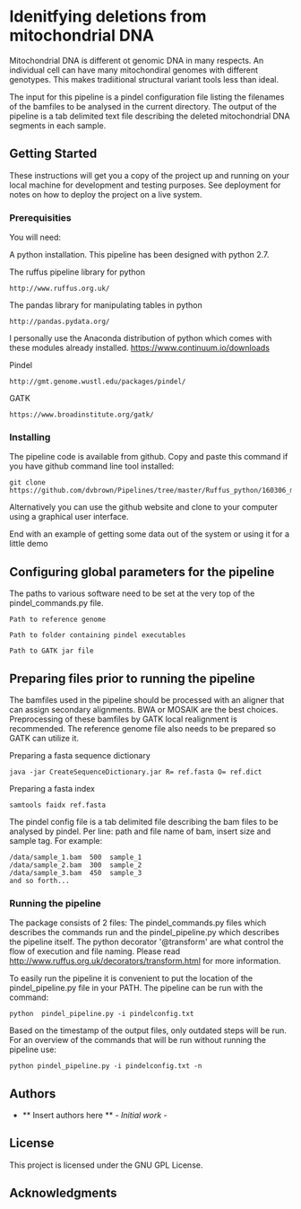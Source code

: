 # Idenitfying deletions from mitochondrial DNA

Mitochondrial DNA is different ot genomic DNA in many respects. An individual cell can have many mitochondiral genomes with different genotypes.  This makes tradiitional structural variant tools less than ideal.

The input for this pipeline is a pindel configuration file listing the filenames of the bamfiles to be analysed in the current directory.
The output of the pipeline is a tab delimited text file describing the deleted mitochondrial DNA segments in each sample.

## Getting Started

These instructions will get you a copy of the project up and running on your local machine for development and testing purposes. See deployment for notes on how to deploy the project on a live system.

### Prerequisities

You will need:

A python installation. This pipeline has been designed with python 2.7.

The ruffus pipeline library for python 
```
http://www.ruffus.org.uk/
```
The pandas library for manipulating tables in python 
```
http://pandas.pydata.org/
```
I personally use the Anaconda distribution of python which comes with these modules already installed. https://www.continuum.io/downloads

Pindel
```
http://gmt.genome.wustl.edu/packages/pindel/
```
GATK
```
https://www.broadinstitute.org/gatk/
```

### Installing

The pipeline code is available from github. Copy and paste this command if you have github command line tool installed: 
```
git clone https://github.com/dvbrown/Pipelines/tree/master/Ruffus_python/160306_mtDNApipelines
```
Alternatively you can use the github website and clone to your computer using a graphical user interface.

End with an example of getting some data out of the system or using it for a little demo

## Configuring global parameters for the pipeline
The paths to various software need to be set at the very top of the pindel_commands.py file.

```
Path to reference genome
```
```
Path to folder containing pindel executables
```
```
Path to GATK jar file
```

## Preparing files prior to running the pipeline

The bamfiles used in the pipeline should be processed with an aligner that can assign secondary alignments. BWA or MOSAIK are the best choices.
Preprocessing of these bamfiles by GATK local realignment is recommended.
The reference genome file also needs to be prepared so GATK can utilize it.

Preparing a fasta sequence dictionary
```
java -jar CreateSequenceDictionary.jar R= ref.fasta O= ref.dict
```

Preparing a fasta index
```
samtools faidx ref.fasta 
```

The pindel config file is a tab delimited file describing the bam files to be analysed by pindel. Per line: path and file name of bam, insert size and sample tag. 
For example: 

```
/data/sample_1.bam  500  sample_1
/data/sample_2.bam  300  sample_2
/data/sample_3.bam  450  sample_3
and so forth...
```

### Running the pipeline

The package consists of 2 files: The pindel_commands.py files which describes the commands run and the pindel_pipeline.py which describes the pipeline itself. The python decorator '@transform' are what control the flow of execution and file naming. Please read http://www.ruffus.org.uk/decorators/transform.html for more information.

To easily run the pipeline it is convenient to put the location of the pindel_pipeline.py file in your PATH. The pipeline can be run with the command:

```
python  pindel_pipeline.py -i pindelconfig.txt
```

Based on the timestamp of the output files, only outdated steps will be run. For an overview of the commands that will be run without running the pipeline use:
```
python pindel_pipeline.py -i pindelconfig.txt -n
```

## Authors

* ** Insert authors here ** - *Initial work* - 
## License

This project is licensed under the GNU GPL License.

## Acknowledgments
